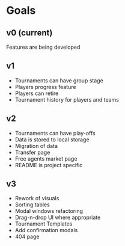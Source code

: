 # Goals

## v0 (current)

Features are being developed

## v1

* Tournaments can have group stage
* Players progress feature
* Players can retire
* Tournament history for players and teams

## v2

* Tournaments can have play-offs
* Data is stored to local storage
* Migration of data
* Transfer page
* Free agents market page
* README is project specific

## v3

* Rework of visuals
* Sorting tables
* Modal windows refactoring
* Drag-n-drop UI where appropriate
* Tournament Templates
* Add confirmation modals
* 404 page
